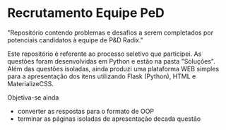 # Recrutamento Equipe PeD

"Repositório contendo problemas e desafios a serem completados por potenciais candidatos à equipe de P&D Radix."

Este repositório é referente ao processo seletivo que participei. As questões foram desenvolvidas em Python e estão na pasta "Soluções". Além das questões isoladas, ainda produzi uma plataforma WEB simples para a apresentação dos itens utilizando Flask (Python), HTML e MaterializeCSS. 

Objetiva-se ainda
- converter as respostas para o formato de OOP
- terminar as páginas isoladas de apresentação decada questão
